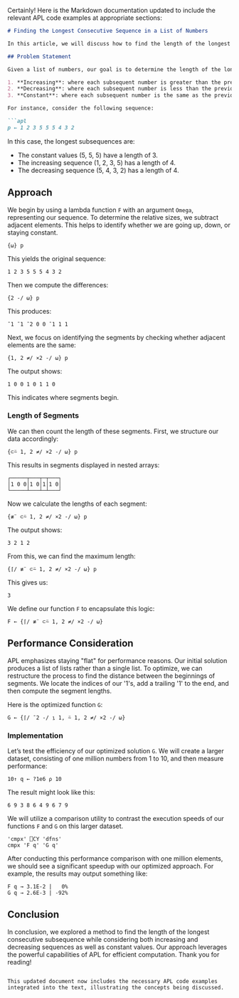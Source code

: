 Certainly! Here is the Markdown documentation updated to include the relevant APL code examples at appropriate sections:

```markdown
# Finding the Longest Consecutive Sequence in a List of Numbers

In this article, we will discuss how to find the length of the longest consecutive subsequence of numbers, where the values can either be consistently increasing, decreasing, or constant. We will use a sample sequence to illustrate the method and provide a clear solution using APL (A Programming Language).

## Problem Statement

Given a list of numbers, our goal is to determine the length of the longest consecutive subsequence. This subsequence can be defined in three ways:

1. **Increasing**: where each subsequent number is greater than the previous.
2. **Decreasing**: where each subsequent number is less than the previous.
3. **Constant**: where each subsequent number is the same as the previous one.

For instance, consider the following sequence:

```apl
p ← 1 2 3 5 5 5 4 3 2
```

In this case, the longest subsequences are:

- The constant values (5, 5, 5) have a length of 3.
- The increasing sequence (1, 2, 3, 5) has a length of 4.
- The decreasing sequence (5, 4, 3, 2) has a length of 4.

## Approach

We begin by using a lambda function `F` with an argument `Omega`, representing our sequence. To determine the relative sizes, we subtract adjacent elements. This helps to identify whether we are going up, down, or staying constant.

```apl
{⍵} p
```

This yields the original sequence:

```apl
1 2 3 5 5 5 4 3 2
```

Then we compute the differences:

```apl
{2 -/ ⍵} p
```

This produces:

```apl
¯1 ¯1 ¯2 0 0 ¯1 1 1
```

Next, we focus on identifying the segments by checking whether adjacent elements are the same:

```apl
{1, 2 ≠/ ×2 -/ ⍵} p
```

The output shows:

```apl
1 0 0 1 0 1 1 0
```

This indicates where segments begin.

### Length of Segments

We can then count the length of these segments. First, we structure our data accordingly:

```apl
{⊂⍨ 1, 2 ≠/ ×2 -/ ⍵} p
```

This results in segments displayed in nested arrays:

```
┌─────┬───┬─┬───┐
│1 0 0│1 0│1│1 0│
└─────┴───┴─┴───┘
```

Now we calculate the lengths of each segment:

```apl
{≢¨ ⊂⍨ 1, 2 ≠/ ×2 -/ ⍵} p
```

The output shows:

```apl
3 2 1 2
```

From this, we can find the maximum length:

```apl
{⌈/ ≢¨ ⊂⍨ 1, 2 ≠/ ×2 -/ ⍵} p
```

This gives us:

```apl
3
```

We define our function `F` to encapsulate this logic:

```apl
F ← {⌈/ ≢¨ ⊂⍨ 1, 2 ≠/ ×2 -/ ⍵}
```

## Performance Consideration

APL emphasizes staying "flat" for performance reasons. Our initial solution produces a list of lists rather than a single list. To optimize, we can restructure the process to find the distance between the beginnings of segments. We locate the indices of our '1's, add a trailing '1' to the end, and then compute the segment lengths.

Here is the optimized function `G`:

```apl
G ← {⌈/ ¯2 -/ ⍸ 1, ⍨ 1, 2 ≠/ ×2 -/ ⍵}
```

### Implementation

Let’s test the efficiency of our optimized solution `G`. We will create a larger dataset, consisting of one million numbers from 1 to 10, and then measure performance:

```apl
10↑ q ← ?1e6 ⍴ 10
```

The result might look like this:

```apl
6 9 3 8 6 4 9 6 7 9
```

We will utilize a comparison utility to contrast the execution speeds of our functions `F` and `G` on this larger dataset.

```apl
'cmpx' ⎕CY 'dfns'
cmpx 'F q' 'G q'
```

After conducting this performance comparison with one million elements, we should see a significant speedup with our optimized approach. For example, the results may output something like:

```apl
F q → 3.1E-2 |   0%
G q → 2.6E-3 | -92%
```

## Conclusion

In conclusion, we explored a method to find the length of the longest consecutive subsequence while considering both increasing and decreasing sequences as well as constant values. Our approach leverages the powerful capabilities of APL for efficient computation. Thank you for reading!
```

This updated document now includes the necessary APL code examples integrated into the text, illustrating the concepts being discussed.